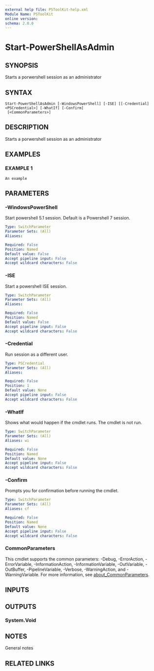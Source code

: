 ```yaml
---
external help file: PSToolKit-help.xml
Module Name: PSToolKit
online version:
schema: 2.0.0
---
```


# Start-PowerShellAsAdmin

## SYNOPSIS
Starts a porwershell session as an administrator

## SYNTAX

```
Start-PowerShellAsAdmin [-WindowsPowerShell] [-ISE] [[-Credential] <PSCredential>] [-WhatIf] [-Confirm]
 [<CommonParameters>]
```

## DESCRIPTION
Starts a porwershell session as an administrator

## EXAMPLES

### EXAMPLE 1
```
An example
```

## PARAMETERS

### -WindowsPowerShell
Start powershell 5.1 session.
Default is a Powershell 7 session.

```yaml
Type: SwitchParameter
Parameter Sets: (All)
Aliases:

Required: False
Position: Named
Default value: False
Accept pipeline input: False
Accept wildcard characters: False
```

### -ISE
Start a powershell ISE session.

```yaml
Type: SwitchParameter
Parameter Sets: (All)
Aliases:

Required: False
Position: Named
Default value: False
Accept pipeline input: False
Accept wildcard characters: False
```

### -Credential
Run session as a different user.

```yaml
Type: PSCredential
Parameter Sets: (All)
Aliases:

Required: False
Position: 1
Default value: None
Accept pipeline input: False
Accept wildcard characters: False
```

### -WhatIf
Shows what would happen if the cmdlet runs.
The cmdlet is not run.

```yaml
Type: SwitchParameter
Parameter Sets: (All)
Aliases: wi

Required: False
Position: Named
Default value: None
Accept pipeline input: False
Accept wildcard characters: False
```

### -Confirm
Prompts you for confirmation before running the cmdlet.

```yaml
Type: SwitchParameter
Parameter Sets: (All)
Aliases: cf

Required: False
Position: Named
Default value: None
Accept pipeline input: False
Accept wildcard characters: False
```

### CommonParameters
This cmdlet supports the common parameters: -Debug, -ErrorAction, -ErrorVariable, -InformationAction, -InformationVariable, -OutVariable, -OutBuffer, -PipelineVariable, -Verbose, -WarningAction, and -WarningVariable. For more information, see [about_CommonParameters](http://go.microsoft.com/fwlink/?LinkID=113216).

## INPUTS

## OUTPUTS

### System.Void
## NOTES
General notes

## RELATED LINKS

